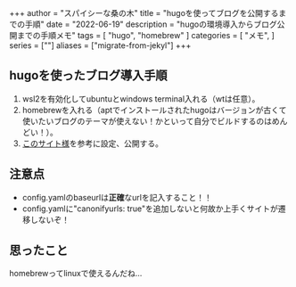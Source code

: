 +++
author = "スパイシーな桑の木"
title = "hugoを使ってブログを公開するまでの手順"
date = "2022-06-19"
description = "hugoの環境導入からブログ公開までの手順メモ"
tags = [
    "hugo",
    "homebrew"
]
categories = [
    "メモ",
]
series = [""]
aliases = ["migrate-from-jekyl"]
+++
<!--more-->

## hugoを使ったブログ導入手順

1. wsl2を有効化してubuntuとwindows terminal入れる（wtは任意）。
1. homebrewを入れる（aptでインストールされたhugoはバージョンが古くて使いたいブログのテーマが使えない！かといって自分でビルドするのはめんどい！）。
1. [このサイト様](https://miiitomi.github.io/p/hugo/)を参考に設定、公開する。

## 注意点
- config.yamlのbaseurlは<strong>正確</strong>なurlを記入すること！！
- config.yamlに"canonifyurls: true"を追加しないと何故か上手くサイトが遷移しないぞ！

## 思ったこと
homebrewってlinuxで使えるんだね…